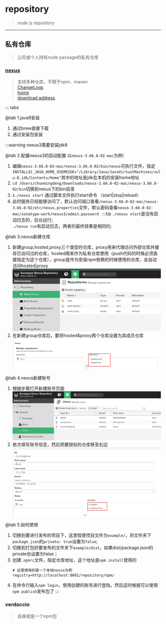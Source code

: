 # repository
> node js repository
---
## 私有仓库
> 公司或个人持有node package的私有仓库

### [nexus](https://www.sonatype.com/thanks/repo-oss)

> 支持多种仓库，不限于npm、maven\
[ChangeLogs](https://help.sonatype.com/en/milestone-releases.html)\
[home](https://www.sonatype.com/)\
[download address](https://www.sonatype.com/thanks/repo-oss)



::: tabs

@tab 1.java8安装
1. 通过brew直接下载
2. 通过安装包安装

:::warning
nexus3需要安装jdk8

@tab 2.配置nexus3的启动配置
以`nexus-3.66.0-02-mac`为例\
1. 编辑`nexus-3.66.0-02-mac/nexus-3.66.0-02/bin/nexus`可执行文件，指定`INSTALL4J_JAVA_HOME_OVERRIDE="/Library/Java/JavaVirtualMachines/zulu-8.jdk/Contents/Home"`其中的地址是jdk在本机的安装home地址
2. `cd /Users/chunmingdeng/Downloads/nexus-3.66.0-02-mac/nexus-3.66.0-02/bin`切换到nexus下的bin目录
3. `$./nexus start` 通过脚本文件执行start命令 （start|stop|reload）
4. 此时服务已经能够访问了，默认访问端口查看`/nexus-3.66.0-02-mac/nexus-3.66.0-02/etc/nexus.properties`文件，默认密码查看`nexus-3.66.0-02-mac/sonatype-work/nexus3/admin.password `
:::tip
`./nexus start`是没有启动日志的，后台运行;\
`./nexus run`有启动日志，两者的最终效果是相同的;

@tab 3.nexus新建仓库
1. 新建group,hosted,proxy三个类型的仓库，proxy用来代理访问外部仓库并缓存已访问过的仓库，hosted用来作为私有仓库使用（push代码的时候必须直接指定为这个仓库），group是作为安装npm依赖的时候使用的仓库，会自动访问hosted|proxy![alt text](./imgs/image.png)
2. 在新建group仓库后，要将hosted&proxy两个仓库设置为其成员仓库![alt text](./imgs/image01.png)

@tab 4.nexus新建账号
1. 根据步骤打开新建账号页面![alt text](./imgs/image02.png)
2. 依次填写账号信息，然后把要授权的仓库移至右边![alt text](./imgs/image03.png)

@tab 5.如何使用
1. 切换到要进行发布的项目下，这里假使项目文件为`example/`，将文件夹下`package.json`的`private: true`设置为`false`;
2. 切换到打包好要发布的文件夹下`example/dist`，如果dist/package.json的private也设置为false；
3. 创建`.npmrc`文件，指定仓库地址，这个地址是`npm install`使用的
    ```.npmrc
    # 这里使用的是一个本地nexus为例
    registry=http://localhost:8081/repository/npm/
    ```
4. 在命令行输入`npm login`，使用创建的账号进行登陆，然后这时候就可以使用`npm publish`发布包了
:::





### verdaccio
> 自身就是一个npm包
